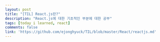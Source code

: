 ```yaml
---
layout: post
title: "[TIL] React.js란?"
description: "React.js에 대한 기초적인 부분에 대한 공부"
tags: [today i learned, react]
comments: false
link: 'https://github.com/ejonghyuck/TIL/blob/master/React/reactjs.md'
---
```

